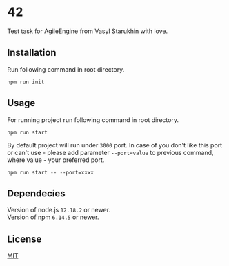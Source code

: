# 42

Test task for AgileEngine from Vasyl Starukhin with love️.

## Installation

Run following command in root directory.

```terminal
npm run init
```

## Usage

For running project run following command in root directory.

```terminal
npm run start
```

By default project will run under `3000` port. In case of you don't like this port or can't use - please add parameter `--port=value` to previous command, where value - your preferred port.

```terminal
npm run start -- --port=xxxx
```

## Dependecies

Version of node.js `12.18.2` or newer.
<br/>
Version of npm `6.14.5` or newer.

## License
[MIT](https://choosealicense.com/licenses/mit/)